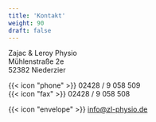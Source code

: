 ```yaml
---
title: 'Kontakt'
weight: 90
draft: false
---
```


Zajac & Leroy Physio\
Mühlenstraße 2e\
52382 Niederzier

{{< icon "phone" >}} 02428 / 9 058 509\
{{< icon "fax" >}} 02428 / 9 058 508

{{< icon "envelope" >}} [info@zl-physio.de](mailto:info@zl-physio.de)
